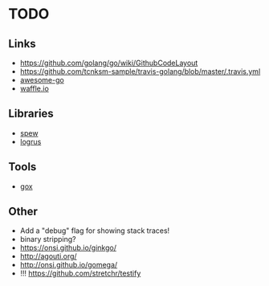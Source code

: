 # TODO

## Links

* https://github.com/golang/go/wiki/GithubCodeLayout
* https://github.com/tcnksm-sample/travis-golang/blob/master/.travis.yml
* [awesome-go](https://github.com/avelino/awesome-go)
* [waffle.io](https://waffle.io/)

## Libraries

* [spew](https://github.com/davecgh/go-spew)
* [logrus](github.com/Sirupsen/logrus)

## Tools

* [gox](github.com/mitchellh/gox)

## Other

* Add a "debug" flag for showing stack traces!
* binary stripping?
* https://onsi.github.io/ginkgo/
* http://agouti.org/
* http://onsi.github.io/gomega/
* !!! https://github.com/stretchr/testify
